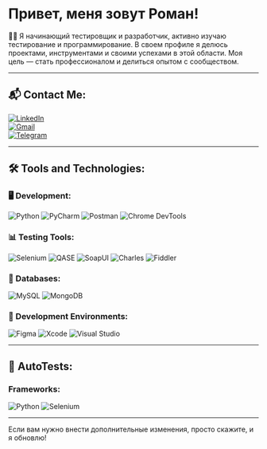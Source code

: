 # Привет, меня зовут Роман!

👨‍💻 Я начинающий тестировщик и разработчик, активно изучаю тестирование и программирование. В своем профиле я делюсь проектами, инструментами и своими успехами в этой области. Моя цель — стать профессионалом и делиться опытом с сообществом.

---

## 📬 Contact Me:

[![LinkedIn](https://img.shields.io/badge/LinkedIn-blue?logo=linkedin&logoColor=white)](https://www.linkedin.com/in/wannatoqa/)  
[![Gmail](https://img.shields.io/badge/Gmail-red?logo=gmail&logoColor=white)](mailto:0923asol@gmail.com)  
[![Telegram](https://img.shields.io/badge/Telegram-blue?logo=telegram&logoColor=white)](https://t.me/romalik)  

---

## 🛠 Tools and Technologies:

### 🖥 Development:
![Python](./icons/Python.svg)
![PyCharm](./icons/PyCharm.svg)
![Postman](./icons/Postman.png)
![Chrome DevTools](./icons/ChromeDev.png)

### 📊 Testing Tools:
![Selenium](./icons/Selenium.svg)
![QASE](./icons/QASE.png)
![SoapUI](./icons/Soapui.svg)
![Charles](./icons/charles.webp)
![Fiddler](./icons/fiddler.png)

### 💾 Databases:
![MySQL](./icons/mysql.svg)
![MongoDB](./icons/mongodb.svg)

### 🔧 Development Environments:
![Figma](./icons/Figma.svg)
![Xcode](./icons/Xcode.svg)
![Visual Studio](./icons/visualstudio.svg)

---

## 🚀 AutoTests:

### Frameworks:
![Python](./icons/Python.svg)
![Selenium](./icons/Selenium.svg)

---

Если вам нужно внести дополнительные изменения, просто скажите, и я обновлю!
